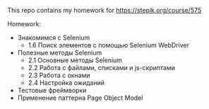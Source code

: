 This repo contains my homework for https://stepik.org/course/575

Homework:
* Знакомимся с Selenium
  * 1.6 Поиск элементов с помощью Selenium WebDriver
* Полезные методы Selenium
  * 2.1 Основные методы Selenium
  * 2.2 Работа с файлами, списками и js-скриптами
  * 2.3 Работа с окнами
  * 2.4 Настройка ожиданий
* Тестовые фреймворки
* Применение паттерна Page Object Model